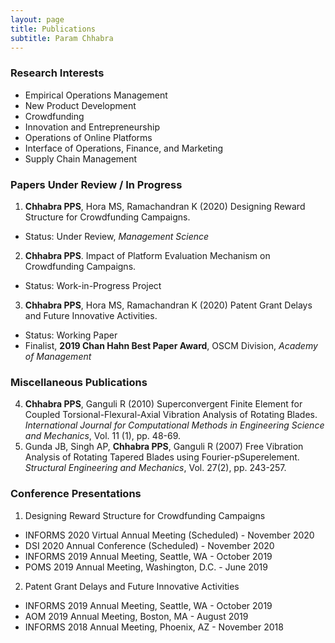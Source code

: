 ```yaml
---
layout: page
title: Publications
subtitle: Param Chhabra
---
```


### Research Interests
  * Empirical Operations Management   
  * New Product Development
  * Crowdfunding                       
  * Innovation and Entrepreneurship
  * Operations of Online Platforms      
  * Interface of Operations, Finance, and Marketing     
  * Supply Chain Management
  
### Papers Under Review / In Progress
1. **Chhabra PPS**, Hora MS, Ramachandran K (2020) Designing Reward Structure for Crowdfunding Campaigns. 
  * Status: Under Review, *Management Science*  
2. **Chhabra PPS**. Impact of Platform Evaluation Mechanism on Crowdfunding Campaigns. 
  * Status: Work-in-Progress Project
3. **Chhabra PPS**, Hora MS, Ramachandran K (2020) Patent Grant Delays and Future Innovative Activities. 
  * Status: Working Paper
  * Finalist, **2019 Chan Hahn Best Paper Award**, OSCM Division, *Academy of Management*

### Miscellaneous Publications
4. **Chhabra PPS**, Ganguli R (2010) Superconvergent Finite Element for Coupled Torsional-Flexural-Axial Vibration Analysis of Rotating Blades. *International Journal for Computational Methods in Engineering Science and Mechanics*, Vol. 11 (1), pp. 48-69.
5. Gunda JB, Singh AP, **Chhabra PPS**, Ganguli R (2007) Free Vibration Analysis of Rotating Tapered Blades using Fourier-pSuperelement. *Structural Engineering and Mechanics*, Vol. 27(2), pp. 243-257.

### Conference Presentations
1. Designing Reward Structure for Crowdfunding Campaigns
 * INFORMS 2020 Virtual Annual Meeting (Scheduled) - November 2020
 * DSI 2020 Annual Conference (Scheduled) - November 2020
 * INFORMS 2019 Annual Meeting, Seattle, WA - October 2019
 * POMS 2019 Annual Meeting, Washington, D.C. - June 2019
  
2. Patent Grant Delays and Future Innovative Activities
 * INFORMS 2019 Annual Meeting, Seattle, WA - October 2019
 * AOM 2019 Annual Meeting, Boston, MA - August 2019
 * INFORMS 2018 Annual Meeting, Phoenix, AZ - November 2018
